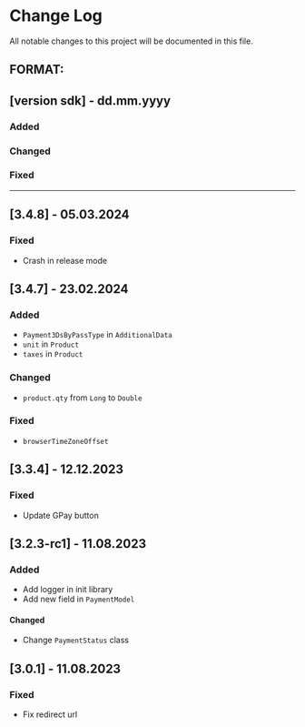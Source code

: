# Change Log
All notable changes to this project will be documented in this file.

## FORMAT:
## [version sdk] - dd.mm.yyyy

### Added

### Changed

### Fixed

---

## [3.4.8] - 05.03.2024

### Fixed

- Crash in release mode

## [3.4.7] - 23.02.2024

### Added

- `Payment3DsByPassType` in `AdditionalData`
- `unit` in `Product`
- `taxes` in `Product`

### Changed

- `product.qty` from `Long` to `Double`

### Fixed

- `browserTimeZoneOffset`


## [3.3.4] - 12.12.2023

### Fixed

- Update GPay button

## [3.2.3-rc1] - 11.08.2023

### Added

- Add logger in init library
- Add new field in `PaymentModel`

#### Changed

- Change `PaymentStatus` class

## [3.0.1] - 11.08.2023

### Fixed

- Fix redirect url
